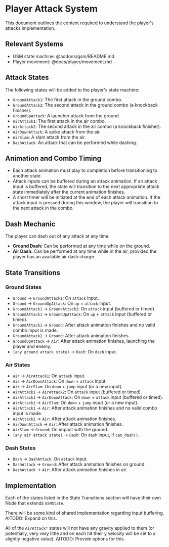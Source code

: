 # Player Attack System

This document outlines the context required to understand the player's attacks implementation.

## Relevant Systems
- GSM state machine: @addons/gsm/README.md
- Player movement: @docs/player/movement.md

## Attack States

The following states will be added to the player's state machine:

- `GroundAttack1`: The first attack in the ground combo.
- `GroundAttack2`: The second attack in the ground combo (a knockback finisher).
- `GroundUpAttack`: A launcher attack from the ground.
- `AirAttack1`: The first attack in the air combo.
- `AirAttack2`: The second attack in the air combo (a knockback finisher).
- `AirDownAttack`: A spike attack from the air.
- `AirSlam`: A slam attack from the air.
- `DashAttack`: An attack that can be performed while dashing.

## Animation and Combo Timing

- Each attack animation must play to completion before transitioning to another state.
- Attack inputs can be buffered during an attack animation. If an attack input is buffered, the state will transition to the next appropriate attack state immediately after the current animation finishes.
- A short timer will be initiated at the end of each attack animation. If the attack input is pressed during this window, the player will transition to the next attack in the combo.

## Dash Mechanic

The player can dash out of any attack at any time.

- **Ground Dash:** Can be performed at any time while on the ground.
- **Air Dash:** Can be performed at any time while in the air, provided the player has an available air dash charge.

## State Transitions

### Ground States

- `Ground` -> `GroundAttack1`: On `attack` input.
- `Ground` -> `GroundUpAttack`: On `up` + `attack` input.
- `GroundAttack1` -> `GroundAttack2`: On `attack` input (buffered or timed).
- `GroundAttack1` -> `GroundUpAttack`: On `up` + `attack` input (buffered or timed).
- `GroundAttack1` -> `Ground`: After attack animation finishes and no valid combo input is made.
- `GroundAttack2` -> `Ground`: After attack animation finishes.
- `GroundUpAttack` -> `Air`: After attack animation finishes, launching the player and enemy.
- `(any ground attack state)` -> `Dash`: On `dash` input.

### Air States

- `Air` -> `AirAttack1`: On `attack` input.
- `Air` -> `AirDownAttack`: On `down` + `attack` input.
- `Air` -> `AirSlam`: On `down` + `jump` input (or a new input).
- `AirAttack1` -> `AirAttack2`: On `attack` input (buffered or timed).
- `AirAttack1` -> `AirDownAttack`: On `down` + `attack` input (buffered or timed).
- `AirAttack1` -> `AirSlam`: On `down` + `jump` input (or a new input).
- `AirAttack1` -> `Air`: After attack animation finishes and no valid combo input is made.
- `AirAttack2` -> `Air`: After attack animation finishes.
- `AirDownAttack` -> `Air`: After attack animation finishes.
- `AirSlam` -> `Ground`: On impact with the ground.
- `(any air attack state)` -> `Dash`: On `dash` input, if `can_dash()`.

### Dash States

- `Dash` -> `DashAttack`: On `attack` input.
- `DashAttack` -> `Ground`: After attack animation finishes on ground.
- `DashAttack` -> `Air`: After attack animation finishes in air.

## Implementation 

Each of the states listed in the State Transitions section will have their own Node that extends `GSMState`.

There will be some kind of shared implementation regarding input buffering. AITODO: Expand on this.

All of the `AirAttack*` states will not have any gravity applied to them (or potentially, very very little and on each hit their y velocity will be set to a slightly negative value). AITODO: Provide options for this.
